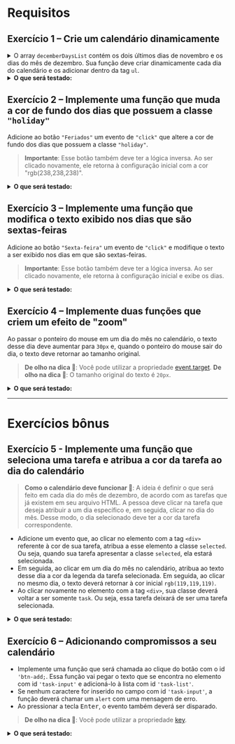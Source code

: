 # Requisitos
## Exercício 1 – Crie um calendário dinamicamente

<details>
  <summary>
    O array <code>decemberDaysList</code> contém os dois últimos dias de novembro e os dias do mês de dezembro. Sua função deve criar dinamicamente cada dia do calendário e os adicionar dentro da tag <code>ul</code>.
  </summary>

> **Observação 🔎**: Note que os dias 29 e 30 de novembro estão no array, pois representam respectivamente domingo e segunda-feira.

```js
const decemberDaysList = [29, 30, 1, 2, 3, 4, 5, 6, 7, 8, 9, 10, 11, 12, 13, 14, 15, 16, 17, 18, 19, 20, 21, 22, 23, 24, 25, 26, 27, 28, 29, 30, 31];
```

</details>

<details>
  <summary><strong>O que será testado:</strong></summary>

- A tag <code>ul</code> deve conter o `id` `'days'`. Obs.: essa tag já existe em seu arquivo de `HTML`, portanto você precisa apenas recuperá-la.
- Os dias devem estar contidos em uma tag `<li>`, e todos devem ter a classe `day`. Exemplo: `<li class="day">3</li>`.
- Os dias 24, 25 e 31 são feriados e, além da classe `day`, devem conter a classe `holiday`. Exemplo: `<li class="day holiday">24</li>`.
- Os dias 4, 11, 18 e 25 são sextas-feiras. Eles devem conter a classe `day` e a classe `friday`. Exemplo: `<li class="day friday">4</li>`.

</details>

## Exercício 2 – Implemente uma função que muda a cor de fundo dos dias que possuem a classe `"holiday"`

Adicione ao botão `"Feriados"` um evento de `"click"` que altere a cor de fundo dos dias que possuem a classe `"holiday"`.

> **Importante**: Esse botão também deve ter a lógica inversa. Ao ser clicado novamente, ele retorna à configuração inicial com a cor "rgb(238,238,238)".

<details>
  <summary><strong>O que será testado:</strong></summary>

- Ao clicar no botão "Feriados", a cor de fundo dos dias que possuem a classe "holiday" deve mudar.
- Ao clicar novamente no botão "Feriados", a cor de fundo dos dias que possuem a classe "holiday" deve voltar ao normal.

</details>

## Exercício 3 – Implemente uma função que modifica o texto exibido nos dias que são sextas-feiras

Adicione ao botão `"Sexta-feira"` um evento de `"click"` e modifique o texto a ser exibido nos dias em que são sextas-feiras.

> **Importante**: Esse botão também deve ter a lógica inversa. Ao ser clicado novamente, ele retorna à configuração inicial e exibe os dias.

<details>
  <summary><strong>O que será testado:</strong></summary>

- Ao clicar no botão "Sexta-feira", o texto dos dias em que são sextas-feiras deve mudar. Esse texto pode ser o que você escolher, mas deve ser diferente do dia do mês.
- Ao clicar novamente no botão "Sexta-feira", o texto retorna ao normal.

</details>

## Exercício 4 – Implemente duas funções que criem um efeito de "zoom"

Ao passar o ponteiro do mouse em um dia do mês no calendário, o texto desse dia deve aumentar para `30px` e, quando o ponteiro do mouse sair do dia, o texto deve retornar ao tamanho original.

> **De olho na dica 👀**: Você pode utilizar a propriedade [event.target](https://developer.mozilla.org/en-US/docs/Web/API/Event/target).
> **De olho na dica 👀**: O tamanho original do texto é `20px`.

<details>
  <summary><strong>O que será testado:</strong></summary>

- Ao passar o mouse sobre um dia do calendário, o texto desse dia deve aumentar.
- Ao tirar o mouse sobre um dia do calendário, o texto desse dia deve retornar ao tamanho original.

</details>

---

# Exercícios bônus

## Exercício 5 - Implemente uma função que seleciona uma tarefa e atribua a cor da tarefa ao dia do calendário

> **Como o calendário deve funcionar 👀**: A ideia é definir o que será feito em cada dia do mês de dezembro, de acordo com as tarefas que já existem em seu arquivo HTML. A pessoa deve clicar na tarefa que deseja atribuir a um dia específico e, em seguida, clicar no dia do mês. Desse modo, o dia selecionado deve ter a cor da tarefa correspondente.

- Adicione um evento que, ao clicar no elemento com a tag `<div>` referente à cor de sua tarefa, atribua a esse elemento a classe `selected`. Ou seja, quando sua tarefa apresentar a classe `selected`, ela estará selecionada.
- Em seguida, ao clicar em um dia do mês no calendário, atribua ao texto desse dia a cor da legenda da tarefa selecionada. Em seguida, ao clicar no mesmo dia, o texto deverá retornar à cor inicial `rgb(119,119,119)`.
- Ao clicar novamente no elemento com a tag `<div>`, sua classe deverá voltar a ser somente `task`. Ou seja, essa tarefa deixará de ser uma tarefa selecionada.

<details>
  <summary><strong>O que será testado:</strong></summary>

- Ao clicar em uma tarefa, ela deve ser selecionada.
- Ao clicar em uma tarefa com a classe `.task` e clicar em um dia do mês no calendário com a classe `.day`, atribua a esse dia a cor da legenda de sua tarefa selecionada.
- Ao clicar novamente no dia com a cor da legenda, sua cor deverá voltar à configuração inicial `rgb(119,119,119)`.
- Ao clicar novamente na tarefa, ela deve ser desmarcada.

</details>

## Exercício 6 – Adicionando compromissos a seu calendário

- Implemente uma função que será chamada ao clique do botão com o id `'btn-add;`. Essa função vai pegar o texto que se encontra no elemento com id `'task-input'` e adicioná-lo à lista com id `'task-list'`.
- Se nenhum caractere for inserido no campo com id `'task-input'`, a função deverá chamar um `alert` com uma mensagem de erro.
- Ao pressionar a tecla <kbd>Enter</kbd>, o evento também deverá ser disparado.

> **De olho na dica 👀**: Você pode utilizar a propriedade [key](https://www.w3schools.com/JSREF/event_key_key.asp).

<details>
  <summary><strong>O que será testado:</strong></summary>

- Ao clicar no botão com id `'btn-add'`, com o texto `'25 - Natal'` na caixa de texto com id `'task-input'`, adiciona-se o item `'25 - Natal'` à lista com id `'task-list'`.
- Ao clicar no botão com id `'btn-add'`, sem nenhum caractere no campo com id `'task-input'`, a função deve chamar um `alert` com uma mensagem.
- Ao pressionar a tecla Enter, com o texto `'25 - Natal'` na caixa de texto com id `'task-input'`, adiciona-se o item `'25 - Natal'` à lista com id `'task-list'`.

</details>

